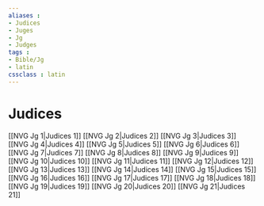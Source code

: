 ```yaml
---
aliases : 
- Judices
- Juges
- Jg
- Judges
tags : 
- Bible/Jg
- latin
cssclass : latin
---
```


# Judices

[[NVG Jg 1|Judices 1]]
[[NVG Jg 2|Judices 2]]
[[NVG Jg 3|Judices 3]]
[[NVG Jg 4|Judices 4]]
[[NVG Jg 5|Judices 5]]
[[NVG Jg 6|Judices 6]]
[[NVG Jg 7|Judices 7]]
[[NVG Jg 8|Judices 8]]
[[NVG Jg 9|Judices 9]]
[[NVG Jg 10|Judices 10]]
[[NVG Jg 11|Judices 11]]
[[NVG Jg 12|Judices 12]]
[[NVG Jg 13|Judices 13]]
[[NVG Jg 14|Judices 14]]
[[NVG Jg 15|Judices 15]]
[[NVG Jg 16|Judices 16]]
[[NVG Jg 17|Judices 17]]
[[NVG Jg 18|Judices 18]]
[[NVG Jg 19|Judices 19]]
[[NVG Jg 20|Judices 20]]
[[NVG Jg 21|Judices 21]]
